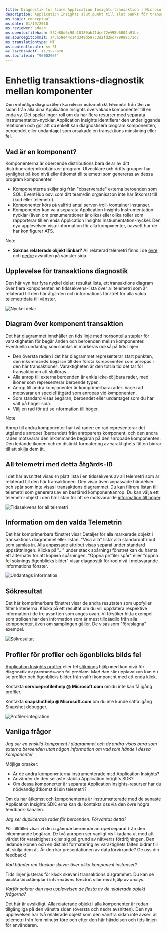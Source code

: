 ```yaml
---
title: Diagnostik för Azure Application Insights-transaktion | Microsoft Docs
description: Application Insights slut punkt till slut punkt för transaktions diagnostik
ms.topic: conceptual
ms.date: 01/19/2018
ms.reviewer: sdash
ms.openlocfilehash: 552e80d6c90a18180ab41dce72e995b6804a91bc
ms.sourcegitcommit: a43a59e44c14d349d597c3d2fd2bc779989c71d7
ms.translationtype: MT
ms.contentlocale: sv-SE
ms.lasthandoff: 11/25/2020
ms.locfileid: "96002059"
---
```

# <a name="unified-cross-component-transaction-diagnostics"></a>Enhetlig transaktions-diagnostik mellan komponenter

Den enhetliga diagnostiken korrelerar automatiskt telemetri från Server sidan från alla dina Application Insights övervakade komponenter till en enda vy. Det spelar ingen roll om du har flera resurser med separata Instrumentation-nycklar. Application Insights identifierar den underliggande relationen och gör att du enkelt kan diagnostisera program komponenten, beroendet eller undantaget som orsakade en transaktions minskning eller fel.

## <a name="what-is-a-component"></a>Vad är en komponent?

Komponenterna är oberoende distributions bara delar av ditt distribuerade/mikrotjänster-program. Utvecklare och drifts grupper har synlighet på kod nivå eller åtkomst till telemetri som genereras av dessa program komponenter.

* Komponenterna skiljer sig från "observerade" externa beroenden som SQL, EventHub osv. som ditt team/din organisation inte har åtkomst till (kod eller telemetri).
* Komponenter körs på valfritt antal server-/roll-/container instanser.
* Komponenter kan vara separata Application Insights Instrumentation-nycklar (även om prenumerationer är olika) eller olika roller som rapporterar till en enda Application Insights Instrumentation-nyckel. Den nya upplevelsen visar information för alla komponenter, oavsett hur de har kon figurer ATS.

> [!NOTE]
> * **Saknas relaterade objekt länkar?** All relaterad telemetri finns i de [övre](#cross-component-transaction-chart) och [nedre](#all-telemetry-with-this-operation-id) avsnitten på vänster sida. 

## <a name="transaction-diagnostics-experience"></a>Upplevelse för transaktions diagnostik
Den här vyn har fyra nyckel delar: resultat lista, ett transaktions diagram över flera komponenter, en tidssekvens-lista över all telemetri som är relaterad till den här åtgärden och informations fönstret för alla valda telemetridata till vänster.

![Nyckel delar](media/transaction-diagnostics/4partsCrossComponent.png)

## <a name="cross-component-transaction-chart"></a>Diagram över komponent transaktion

Det här diagrammet innehåller en tids linje med horisontella staplar för varaktigheten för begär Anden och beroenden mellan komponenter. Eventuella undantag som samlas in markeras också på tids linjen.

* Den översta raden i det här diagrammet representerar start punkten, den inkommande begäran till den första komponenten som anropas i den här transaktionen. Varaktigheten är den totala tid det tar för transaktionen att slutföras.
* Alla anrop till externa beroenden är enkla icke-döljbara rader, med ikoner som representerar beroende typen.
* Anrop till andra komponenter är komprimerbara rader. Varje rad motsvarar en speciell åtgärd som anropas vid komponenten.
* Som standard visas begäran, beroendet eller undantaget som du har valt på höger sida.
* Välj en rad för att se [information till höger](#details-of-the-selected-telemetry). 

> [!NOTE]
> Anrop till andra komponenter har två rader: en rad representerar det utgående anropet (beroendet) från anroparens komponent, och den andra raden motsvarar den inkommande begäran på den anropade komponenten. Den ledande ikonen och en distinkt formatering av varaktighets fälten bidrar till att skilja dem åt.

## <a name="all-telemetry-with-this-operation-id"></a>All telemetri med detta åtgärds-ID

I det här avsnittet visas en platt lista i en tidssekvens av all telemetri som är relaterad till den här transaktionen. Den visar även anpassade händelser och spår som inte visas i transaktions diagrammet. Du kan filtrera listan till telemetri som genereras av en bestämd komponent/anrop. Du kan välja ett telemetri-objekt i den här listan för att se motsvarande [information till höger](#details-of-the-selected-telemetry).

![Tidssekvens för all telemetri](media/transaction-diagnostics/allTelemetryDrawerOpened.png)

## <a name="details-of-the-selected-telemetry"></a>Information om den valda Telemetrin

Det här komprimerbara fönstret visar Detaljer för alla markerade objekt i transaktions diagrammet eller listan. "Visa alla" listar alla standardattribut som samlas in. Alla anpassade attribut visas separat under standard uppsättningen. Klicka på "..." under stack spårnings fönstret kan du hämta ett alternativ för att kopiera spårningen. "Öppna profiler spår" eller "öppna fel söknings ögonblicks bilder" visar diagnostik för kod nivå i motsvarande informations fönster.

![Undantags information](media/transaction-diagnostics/exceptiondetail.png)

## <a name="search-results"></a>Sökresultat

Det här komprimerbara fönstret visar de andra resultaten som uppfyller filter kriterierna. Klicka på ett resultat om du vill uppdatera respektive information i de tre avsnitten som anges ovan. Vi försöker hitta exempel som troligen har den information som är mest tillgänglig från alla komponenter, även om samplingen gäller. De visas som "föreslagna" exempel.

![Sökresultat](media/transaction-diagnostics/searchResults.png)

## <a name="profiler-and-snapshot-debugger"></a>Profiler för profiler och ögonblicks bilds fel

[Application Insights profiler](./profiler.md) eller fel [söknings](snapshot-debugger.md) hjälp med kod nivå för diagnostik av prestanda-och fel problem. Med den här upplevelsen kan du se profiler och ögonblicks bilder från valfri komponent med ett enda klick.

Kontakta **serviceprofilerhelp \@ Microsoft.com** om du inte kan få igång profiler.

Kontakta **snapshothelp \@ Microsoft.com** om du inte kunde sätta igång Snapshot debugger.

![Profiler-integration](media/transaction-diagnostics/profilerTraces.png)

## <a name="faq"></a>Vanliga frågor

*Jag ser en enskild komponent i diagrammet och de andra visas bara som externa beroenden utan någon information om vad som hände i dessa komponenter.*

Möjliga orsaker:

* Är de andra komponenterna instrumenterade med Application Insights?
* Använder de den senaste stabila Application Insights SDK?
* Om dessa komponenter är separata Application Insights-resurser har du nödvändig åtkomst till sin telemetri?

Om du har åtkomst och komponenterna är instrumenterade med de senaste Application Insights SDK: erna kan du kontakta oss via den övre högra feedback-kanalen.

*Jag ser duplicerade rader för beroenden. Förväntas detta?*

För tillfället visar vi det utgående beroende anropet separat från den inkommande begäran. De två anropen ser vanligt vis likadana ut med att värdet för varaktighet skiljer sig på grund av nätverks fördröjningen. Den ledande ikonen och en distinkt formatering av varaktighets fälten bidrar till att skilja dem åt. Är den här presentationen av data förvirrande? Ge oss din feedback!

*Vad händer om klockan skevar över olika komponent instanser?*

Tids linjer justeras för klock skevar i transaktions diagrammet. Du kan se exakta tidsstämplar i informations fönstret eller med hjälp av analys.

*Varför saknar den nya upplevelsen de flesta av de relaterade objekt frågorna?*

Det här är avsiktligt. Alla relaterade objekt i alla komponenter är redan tillgängliga på den vänstra sidan (översta och nedre avsnitten). Den nya upplevelsen har två relaterade objekt som den vänstra sidan inte avser: all telemetri från fem minuter före och efter den här händelsen och tids linjen för användaren.


